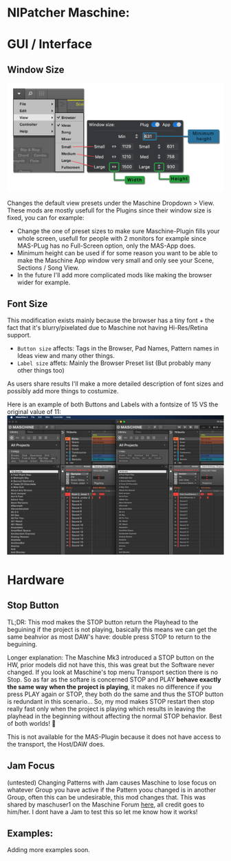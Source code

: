 # NIPatcher Maschine:

# GUI / Interface

## Window Size 
<p align="center">
<img src="https://github.com/d1One/NIPatcher/blob/main/Images/Window_Size.png?raw=true" width="700">
</p>

Changes the default view presets under the Maschine Dropdown > View.
These mods are mostly usefull for the Plugins since their window size is fixed, you can for example:
- Change the one of preset sizes to make sure Maschine-Plugin fills your whole screen, usefull for people with 2 monitors for example since MAS-PLug has no Full-Screen option, only the MAS-App does.
- Minimum height can be used if for some reason you want to be able to make the Maschine App window very small and only see your Scene, Sections / Song View.
- In the future I'll add more complicated mods like making the browser wider for example.

## Font Size
This modification exists mainly because the browser has a tiny font + the fact that it's blurry/pixelated due to Maschine not having Hi-Res/Retina support.
- `Button size` affects: Tags in the Browser, Pad Names, Pattern names in Ideas view and many other things.
- `Label size` affets: Mainly the Browser Preset list (But probably many other things too)

As users share results I'll make a more detailed description of font sizes and possibly add more things to costumize.

Here is an example of both Buttons and Labels with a fontsize of 15 VS the original value of 11:
![Label and Font 15 compared to original Maschine](https://github.com/d1One/NIPatcher/blob/main/Images/Labels%2015.png)

# Hardware

## Stop Button
TL;DR: This mod makes the STOP button return the Playhead to the beguining if the project is not playing, basically this means we can get the same beahvior as most DAW's have: double press STOP to return to the beguining.

Longer explanation: The Maschine Mk3 introduced a STOP button on the HW, prior models did not have this, this was great but the Software never changed. If you look at Maschine's top menu Transport section there is no Stop. So as far as the softare is concerned STOP and PLAY **behave exactly the same way when the project is playing**, it makes no difference if you press PLAY again or STOP, they both do the same and thus the STOP button is redundant in this scenario... So, my mod makes STOP restart then stop really fast only when the project is playing which results in leaving the playhead in the beginning without affecting the normal STOP behavior. Best of both worlds! 🎉

This is not available for the MAS-Plugin because it does not have access to the transport, the Host/DAW does.

## Jam Focus
(untested)
Changing Patterns with Jam causes Maschine to lose focus on whatever Group you have active if the Pattern yoou changed is in another Group, often this can be undesirable, this mod changes that. This was shared by maschuser1 on the Maschine Forum [here](https://community.native-instruments.com/discussion/5072/tip-changing-patterns-on-the-maschine-jam-without-changing-focus), all credit goes to him/her.
I dont have a Jam to test this so let me know how it works!

## Examples:
Adding more examples soon.
